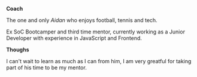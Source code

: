 **Coach**

The one and only _Aidan_ who enjoys football, tennis and tech.

Ex SoC Bootcamper and third time mentor, currently working as a Junior Developer with experience in JavaScript and Frontend.

**Thoughs**

I can't wait to learn as much as I can from him, I am very greatful for taking part of his time to be my mentor.
